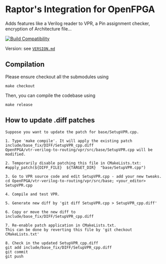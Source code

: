 # Raptor's Integration for OpenFPGA

Adds features like a Verilog reader to VPR, a Pin assignment checker, encryption of Architecture file...

[![Build Compatibility](https://github.com/RapidSilicon/OpenFPGA_RS2/actions/workflows/build.yml/badge.svg)](https://github.com/RapidSilicon/OpenFPGA_RS2/actions/workflows/build.yml)

Version: see [`VERSION.md`](VERSION.md)

## Compilation

Please ensure checkout all the submodules using

```
make checkout
```

Then, you can compile the codebase using

```
make release
```

## How to update .diff patches

```
Suppose you want to update the patch for base/SetupVPR.cpp.

1. Type 'make compile'. It will apply the existing patch include/base_fix/DIFF/SetupVPR_cpp.diff
OpenFPGA/vtr-verilog-to-routing/vpr/src/base/SetupVPR.cpp will be modified.

2. Temporarily disable patching this file in CMakeLists.txt:
#apply_patch(${DIFF_FILE}  ${TARGET_DIR}  "base/SetupVPR.cpp")

3. Go to VPR source code and edit SetupVPR.cpp - add your new tweaks.
cd OpenFPGA/vtr-verilog-to-routing/vpr/src/base; <your_editor> SetupVPR.cpp

4. Compile and test VPR.

5. Generate new diff by 'git diff SetupVPR.cpp > SetupVPR_cpp.diff'

6. Copy or move the new diff to include/base_fix/DIFF/SetupVPR_cpp.diff

7. Re-enable patch application in CMakeLists.txt.
This can be done by reverting this file by 'git checkout CMakeLists.txt'

8. Check in the updated SetupVPR_cpp.diff
git add include/base_fix/DIFF/SetupVPR_cpp.diff
git commit
git push
```
